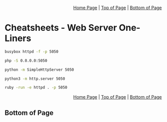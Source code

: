 <p align="right">
  <a href="/README.md">Home Page</a> |
  <a href="/CheatSheets/metawork-webserver-oneliners.md#">Top of Page</a> |
  <a href="/CheatSheets/metawork-webserver-oneliners.md#bottom-of-page">Bottom of Page</a>
</p>

# Cheatsheets - Web Server One-Liners
```bash
busybox httpd -f -p 5050

php -S 0.0.0.0:5050

python -m SimpleHttpServer 5050

python3 -m http.server 5050

ruby -run -e httpd . -p 5050
```

<p align="right">
  <a href="/README.md">Home Page</a> |
  <a href="/CheatSheets/metawork-webserver-oneliners.md#table-of-contents">Top of Page</a> |
  <a href="/CheatSheets/metawork-webserver-oneliners.md#bottom-of-page">Bottom of Page</a>
</p>

## Bottom of Page
